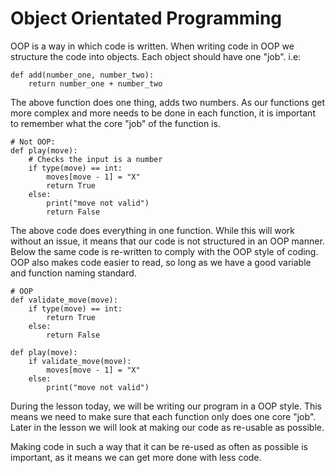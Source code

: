 # Object Orientated Programming

OOP is a way in which code is written. When writing code in OOP we structure the code into objects.
Each object should have one "job". 
i.e:
```
def add(number_one, number_two):
    return number_one + number_two
```
The above function does one thing, adds two numbers. As our functions get more complex and more needs to be done in each function, it is important to remember what the core "job" of the function is. 
```
# Not OOP:
def play(move):
    # Checks the input is a number
    if type(move) == int:
        moves[move - 1] = "X"
        return True
    else:
        print("move not valid")
        return False
```
The above code does everything in one function. While this will work without an issue, it means that our code is not structured in an OOP manner. Below the same code is re-written to comply with the OOP style of coding. OOP also makes code easier to read, so long as we have a good variable and function naming standard. 
```
# OOP
def validate_move(move):
    if type(move) == int:
        return True
    else:
        return False

def play(move):
    if validate_move(move):
        moves[move - 1] = "X"
    else:
        print("move not valid")
```
During the lesson today, we will be writing our program in a OOP style. This means we need to make sure that each function only does one core "job". Later in the lesson we will look at making our code as re-usable as possible. 

Making code in such a way that it can be re-used as often as possible is important, as it means we can get more done with less code. 
